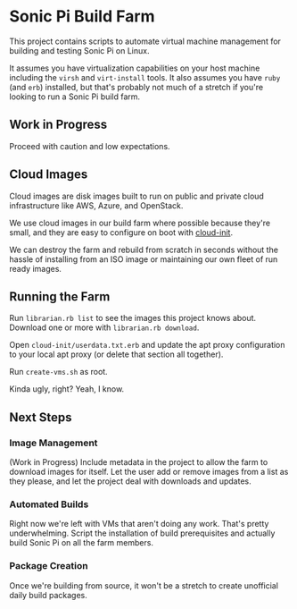 # Sonic Pi Build Farm

This project contains scripts to automate virtual machine management
for building and testing Sonic Pi on Linux.

It assumes you have virtualization capabilities on your host machine
including the `virsh` and `virt-install` tools.  It also assumes you
have `ruby` (and `erb`) installed, but that's probably not much of
a stretch if you're looking to run a Sonic Pi build farm.

## Work in Progress

Proceed with caution and low expectations.

## Cloud Images

Cloud images are disk images built to run on public and private
cloud infrastructure like AWS, Azure, and OpenStack.

We use cloud images in our build farm where possible because they're
small, and they are easy to configure on boot with
[cloud-init](http://cloudinit.readthedocs.io/en/latest/index.html).

We can destroy the farm and rebuild from scratch in seconds without
the hassle of installing from an ISO image or maintaining our own
fleet of run ready images.

## Running the Farm

Run `librarian.rb list` to see the images this project knows
about.  Download one or more with `librarian.rb download`.

Open `cloud-init/userdata.txt.erb` and update the apt proxy
configuration to your local apt proxy (or delete that section all
together).

Run `create-vms.sh` as root.

Kinda ugly, right?  Yeah, I know.

## Next Steps

### Image Management

(Work in Progress) Include metadata in the project to allow the farm
to download images for itself.  Let the user add or remove images from
a list as they please, and let the project deal with downloads and
updates.

### Automated Builds

Right now we're left with VMs that aren't doing any work.  That's
pretty underwhelming.  Script the installation of build prerequisites and
actually build Sonic Pi on all the farm members.

### Package Creation

Once we're building from source, it won't be a stretch to create unofficial
daily build packages.
